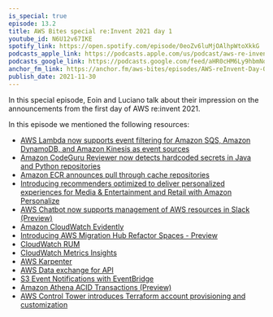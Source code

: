```yaml
---
is_special: true
episode: 13.2
title: AWS Bites special re:Invent 2021 day 1
youtube_id: N6U12v67IKE
spotify_link: https://open.spotify.com/episode/0eoZv6luMjOAlhpWtoXkkG
podcasts_apple_link: https://podcasts.apple.com/us/podcast/aws-re-invent-day-one-special/id1585489017?i=1000543519484
podcasts_google_link: https://podcasts.google.com/feed/aHR0cHM6Ly9hbmNob3IuZm0vcy82YTMzMTJhMC9wb2RjYXN0L3Jzcw/episode/YTFhYmZlZjctNDRmYy00YzBhLWE1YjItYWRkMTBhYmRjZmVi?sa=X&ved=0CAUQkfYCahcKEwjQ4fnhqPX3AhUAAAAAHQAAAAAQAQ
anchor_fm_link: https://anchor.fm/aws-bites/episodes/AWS-reInvent-Day-One-Special-e1b1k8d
publish_date: 2021-11-30
---
```


In this special episode, Eoin and Luciano talk about their impression on the announcements from the first day of AWS re:invent 2021.

In this episode we mentioned the following resources:

  - [AWS Lambda now supports event filtering for Amazon SQS, Amazon DynamoDB, and Amazon Kinesis as event sources](https://aws.amazon.com/about-aws/whats-new/2021/11/aws-lambda-event-filtering-amazon-sqs-dynamodb-kinesis-sources/) 
  - [Amazon CodeGuru Reviewer now detects hardcoded secrets in Java and Python repositories](https://aws.amazon.com/about-aws/whats-new/2021/11/amazon-codeguru-reviewer-hardcoded-secrets-java-python/)
  - [Amazon ECR announces pull through cache repositories](https://aws.amazon.com/about-aws/whats-new/2021/11/amazon-ecr-cache-repositories/)
  - [Introducing recommenders optimized to deliver personalized experiences for Media & Entertainment and Retail with Amazon Personalize](https://aws.amazon.com/about-aws/whats-new/2021/11/recommenders-optimized-personalized-media-entertainment-retail-amazon-personalize/)
  - [AWS Chatbot now supports management of AWS resources in Slack (Preview)](https://aws.amazon.com/about-aws/whats-new/2021/11/aws-chatbot-management-resources-slack/) 
  - [Amazon CloudWatch Evidently](https://aws.amazon.com/about-aws/whats-new/2021/11/amazon-cloudwatch-evidently-feature-experimentation-safer-launches/)
  - [Introducing AWS Migration Hub Refactor Spaces - Preview](https://aws.amazon.com/about-aws/whats-new/2021/11/aws-migration-hub-refactor-spaces/)
  - [CloudWatch RUM](https://aws.amazon.com/about-aws/whats-new/2021/11/amazon-cloudwatch-rum-applications-client-side-performance/)
  - [CloudWatch Metrics Insights](https://aws.amazon.com/about-aws/whats-new/2021/11/amazon-cloudwatch-metrics-insights-preview/)
  - [AWS Karpenter](https://github.com/aws/karpenter)
  - [AWS Data exchange for API](https://aws.amazon.com/about-aws/whats-new/2021/11/aws-data-exchange-for-apis/) 
  - [S3 Event Notifications with EventBridge](https://aws.amazon.com/blogs/aws/new-use-amazon-s3-event-notifications-with-amazon-eventbridge/)
  - [Amazon Athena ACID Transactions (Preview)](https://aws.amazon.com/about-aws/whats-new/2021/11/amazon-athena-acid-apache-iceberg/)
  - [AWS Control Tower introduces Terraform account provisioning and customization](https://aws.amazon.com/about-aws/whats-new/2021/11/aws-control-tower-terraform/)
  
